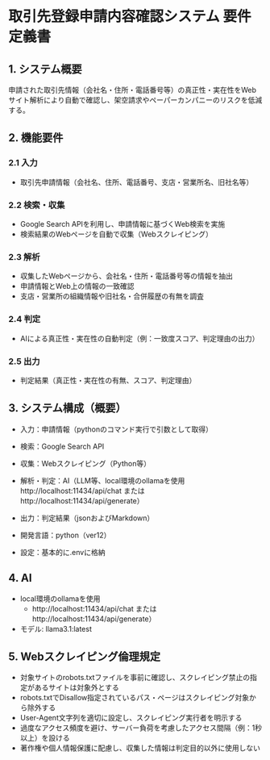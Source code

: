 # 取引先登録申請内容確認システム 要件定義書

## 1. システム概要
申請された取引先情報（会社名・住所・電話番号等）の真正性・実在性をWebサイト解析により自動で確認し、架空請求やペーパーカンパニーのリスクを低減する。

## 2. 機能要件

### 2.1 入力
- 取引先申請情報（会社名、住所、電話番号、支店・営業所名、旧社名等）

### 2.2 検索・収集
- Google Search APIを利用し、申請情報に基づくWeb検索を実施
- 検索結果のWebページを自動で収集（Webスクレイピング）

### 2.3 解析
- 収集したWebページから、会社名・住所・電話番号等の情報を抽出
- 申請情報とWeb上の情報の一致確認
- 支店・営業所の組織情報や旧社名・合併履歴の有無を調査

### 2.4 判定
- AIによる真正性・実在性の自動判定（例：一致度スコア、判定理由の出力）

### 2.5 出力
- 判定結果（真正性・実在性の有無、スコア、判定理由）

## 3. システム構成（概要）
- 入力：申請情報（pythonのコマンド実行で引数として取得）
- 検索：Google Search API
- 収集：Webスクレイピング（Python等）
- 解析・判定：AI（LLM等、local環境のollamaを使用 http://localhost:11434/api/chat または http://localhost:11434/api/generate）
- 出力：判定結果（jsonおよびMarkdown）

- 開発言語：python（ver12）
- 設定：基本的に.envに格納

## 4. AI
- local環境のollamaを使用
    - http://localhost:11434/api/chat または http://localhost:11434/api/generate）
- モデル: llama3.1:latest

## 5. Webスクレイピング倫理規定
- 対象サイトのrobots.txtファイルを事前に確認し、スクレイピング禁止の指定があるサイトは対象外とする
- robots.txtでDisallow指定されているパス・ページはスクレイピング対象から除外する
- User-Agent文字列を適切に設定し、スクレイピング実行者を明示する
- 過度なアクセス頻度を避け、サーバー負荷を考慮したアクセス間隔（例：1秒以上）を設ける
- 著作権や個人情報保護に配慮し、収集した情報は判定目的以外に使用しない

